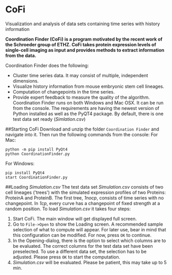 # CoFi
Visualization and analysis of data sets containing time series with history information

**Coordination Finder (CoFi) is a program motivated by the recent work of the Schroeder group of ETHZ. CoFi takes protein expression levels of single-cell imaging as input and provides methods to extract information from the data.**

Coordination Finder does the following:
* Cluster time series data. It may consist of multiple, independent dimensions.
* Visualize history information from mouse embryonic stem cell lineages.
* Computation of changepoints in the time series.
* Provide expert feedback to measure the quality of the algorithm.
Coordination Finder runs on both Windows and Mac OSX. It can be run from the console. The requirements are having the newest version of Python installed as well as the PyQT4 package. By default, there is one test data set ready (*Simlation.csv*)

##Starting CoFi
Download and unzip the folder `Coordination Finder` and navigate into it. Then run the following commands from the console:
For Mac:
```
python -m pip install PyQt4
python CoordinationFinder.py
```
For Windows:
```
pip install PyQt4
start CoordinationFinder.py
```

##Loading *Simulation.csv*
The test data set *Simulation.csv* consists of two cell lineages ('trees') with the simulated expression profiles of two Proteins: ProteinA and ProteinB. The first tree, *1nocp*, consists of time series with no changepoint. In *1cp*, every curve has a changepoint of fixed strength at a random position.
To load *Simulation.csv* it takes four steps:
1. Start CoFi. The main window will get displayed full screen.
2. Go to `File->Open` to show the Loading screen. A recommended sample selection of what to compute will appear. For later use, bear in mind that this configuration can be modified. For now, press `OK` to continue.
3. In the Opening-dialog, there is the option to select which columns are to be evaluated. The correct columns for the test data set have been preselected. To use a different data set, the selection has to be adjusted. Please press `OK` to start the computation.
4. *Simulation.csv* will be evaluated. Please be patient, this may take up to 5 min.
